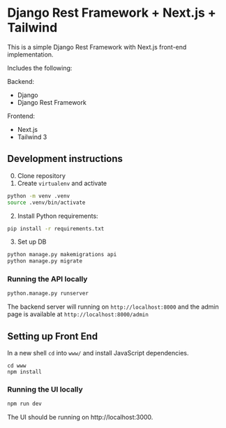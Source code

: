 # Django Rest Framework + Next.js + Tailwind

This is a simple Django Rest Framework with Next.js front-end implementation.

Includes the following:

Backend:  
* Django
* Django Rest Framework

Frontend:
* Next.js
* Tailwind 3

## Development instructions
0. Clone repository
1. Create `virtualenv` and activate  
```sh
python -m venv .venv
source .venv/bin/activate
```
2. Install Python requirements:
```sh
pip install -r requirements.txt
```
3. Set up DB  
```sh
python manage.py makemigrations api
python manage.py migrate
```

### Running the API locally
```sh
python.manage.py runserver
```
The backend server will running on `http://localhost:8000` and the admin page is available at `http://localhost:8000/admin`

## Setting up Front End
In a new shell `cd` into `www/` and install JavaScript dependencies.  
```
cd www
npm install
```

### Running the UI locally
```sh
npm run dev
```

The UI should be running on http://localhost:3000.
